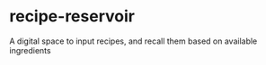 # recipe-reservoir
A digital space to input recipes, and recall them based on available ingredients
